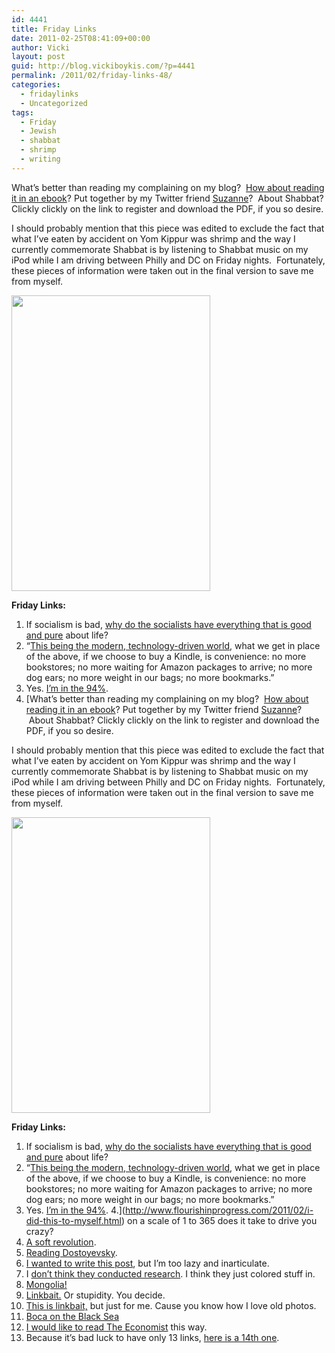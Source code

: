 ```yaml
---
id: 4441
title: Friday Links
date: 2011-02-25T08:41:09+00:00
author: Vicki
layout: post
guid: http://blog.vickiboykis.com/?p=4441
permalink: /2011/02/friday-links-48/
categories:
  - fridaylinks
  - Uncategorized
tags:
  - Friday
  - Jewish
  - shabbat
  - shrimp
  - writing
---
```

What&#8217;s better than reading my complaining on my blog?  [How about reading it in an ebook](http://njop.org/resources/shabbat/jewish-treats-complete-guide-to-shabbat/)? Put together by my Twitter friend [Suzanne](http://twitter.com/#!/susqhb)?  About Shabbat? Clickly clickly on the link to register and download the PDF, if you so desire.

I should probably mention that this piece was edited to exclude the fact that what I&#8217;ve eaten by accident on Yom Kippur was shrimp and the way I currently commemorate Shabbat is by listening to Shabbat music on my iPod while I am driving between Philly and DC on Friday nights.  Fortunately, these pieces of information were taken out in the final version to save me from myself.

[<img class="aligncenter size-full wp-image-4442" title="Screen shot 2011-02-25 at 8.21.55 AM" src="http://blog.vickiboykis.com/wp-content/uploads/2011/02/Screen-shot-2011-02-25-at-8.21.55-AM.png" alt="" width="318" height="473" />](http://blog.vickiboykis.com/wp-content/uploads/2011/02/Screen-shot-2011-02-25-at-8.21.55-AM.png)

**Friday Links:**

  1. If socialism is bad, [why do the socialists have everything that is good and pure](http://www.alv.se/en/park) about life?
  2. &#8220;[This being the modern, technology-driven world](http://thoughtcatalog.com/2011/why-i-love-the-kindle/), what we get in place of the above, if we choose to buy a Kindle, is convenience: no more bookstores; no more waiting for Amazon packages to arrive; no more dog ears; no more weight in our bags; no more bookmarks.&#8221;
  3. Yes. [I&#8217;m in the 94%](http://ilovecharts.tumblr.com/post/3485891008).
  4. [What&#8217;s better than reading my complaining on my blog?  [How about reading it in an ebook](http://njop.org/resources/shabbat/jewish-treats-complete-guide-to-shabbat/)? Put together by my Twitter friend [Suzanne](http://twitter.com/#!/susqhb)?  About Shabbat? Clickly clickly on the link to register and download the PDF, if you so desire.

I should probably mention that this piece was edited to exclude the fact that what I&#8217;ve eaten by accident on Yom Kippur was shrimp and the way I currently commemorate Shabbat is by listening to Shabbat music on my iPod while I am driving between Philly and DC on Friday nights.  Fortunately, these pieces of information were taken out in the final version to save me from myself.

[<img class="aligncenter size-full wp-image-4442" title="Screen shot 2011-02-25 at 8.21.55 AM" src="http://blog.vickiboykis.com/wp-content/uploads/2011/02/Screen-shot-2011-02-25-at-8.21.55-AM.png" alt="" width="318" height="473" />](http://blog.vickiboykis.com/wp-content/uploads/2011/02/Screen-shot-2011-02-25-at-8.21.55-AM.png)

**Friday Links:**

  1. If socialism is bad, [why do the socialists have everything that is good and pure](http://www.alv.se/en/park) about life?
  2. &#8220;[This being the modern, technology-driven world](http://thoughtcatalog.com/2011/why-i-love-the-kindle/), what we get in place of the above, if we choose to buy a Kindle, is convenience: no more bookstores; no more waiting for Amazon packages to arrive; no more dog ears; no more weight in our bags; no more bookmarks.&#8221;
  3. Yes. [I&#8217;m in the 94%](http://ilovecharts.tumblr.com/post/3485891008).
  4.](http://www.flourishinprogress.com/2011/02/i-did-this-to-myself.html) on a scale of 1 to 365 does it take to drive you crazy?
  5. [A soft revolution](http://www.fastcompany.com/1731268/pakistan-education-revolution).
  6. [Reading Dostoyevsky](http://therumpus.net/2011/02/small-potatoeswinston-churchill-reads/).
  7. [I wanted to write this post](http://leazeltserman.com/2011/02/the-revolution-is-not-being-tweeted/), but I&#8217;m too lazy and inarticulate.
  8. I [don&#8217;t think they conducted research](http://flowingdata.com/2011/02/23/who-drinks-the-most-around-the-world/). I think they just colored stuff in.
  9. [Mongolia!](http://finance.fortune.cnn.com/2011/02/23/mongolia-a-speculators-fantasy/)
 10. [Linkbait.](http://www.brokelyn.com/how-to-survive-as-a-sahg-stay-at-home-girlfriend/) Or stupidity. You decide.
 11. [This is linkbait,](http://www.classychaos.com/links-topmenu-20/757-part1) but just for me. Cause you know how I love old photos.
 12. [Boca on the Black Sea](http://www.theatlantic.com/magazine/archive/2011/03/boca-on-the-black-sea/8376/)
 13. [I would like to read The Economist](http://www.theawl.com/2011/02/plus-mugabes-diet-tips) this way.
 14. Because it&#8217;s bad luck to have only 13 links, [here is a 14th one](http://cuteoverload.files.wordpress.com/2011/02/5355178819_ea6464ff03_b.jpg?w=560).